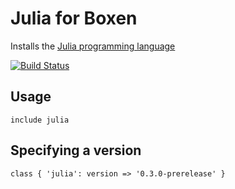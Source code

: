# Julia for Boxen

Installs the [Julia programming language](http://julialang.org/)

[![Build Status](https://travis-ci.org/JustinTulloss/puppet-julia.png?branch=master)](https://travis-ci.org/JustinTulloss/puppet-julia)

## Usage

```puppet
include julia
```

## Specifying a version

```puppet
class { 'julia': version => '0.3.0-prerelease' }
```
